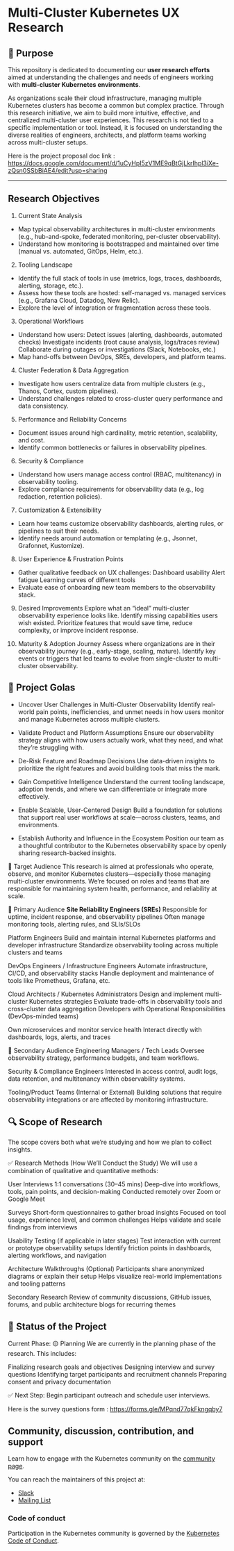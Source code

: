 # Multi-Cluster Kubernetes UX Research

## 📌 Purpose

This repository is dedicated to documenting our **user research efforts** aimed at understanding the challenges and needs of engineers working with **multi-cluster Kubernetes environments**.

As organizations scale their cloud infrastructure, managing multiple Kubernetes clusters has become a common but complex practice. Through this research initiative, we aim to build more intuitive, effective, and centralized multi-cluster user experiences. This research is not tied to a specific implementation or tool. Instead, it is focused on understanding the diverse realities of engineers, architects, and platform teams working across multi-cluster setups. 
<br>

Here is the project proposal doc link : https://docs.google.com/document/d/1uCyHpI5zV1ME9qBtGjLkrIhpl3iXe-zQsn0SSbBiAE4/edit?usp=sharing 

---
## Research Objectives

1. Current State Analysis
- Map typical observability architectures in multi-cluster environments (e.g., hub-and-spoke, federated monitoring, per-cluster observability).
- Understand how monitoring is bootstrapped and maintained over time (manual vs. automated, GitOps, Helm, etc.).

2. Tooling Landscape
- Identify the full stack of tools in use (metrics, logs, traces, dashboards, alerting, storage, etc.).
- Assess how these tools are hosted: self-managed vs. managed services (e.g., Grafana Cloud, Datadog, New Relic).
- Explore the level of integration or fragmentation across these tools.

3. Operational Workflows
- Understand how users:
Detect issues (alerting, dashboards, automated checks)
Investigate incidents (root cause analysis, logs/traces review)
Collaborate during outages or investigations (Slack, Notebooks, etc.)
- Map hand-offs between DevOps, SREs, developers, and platform teams.

4. Cluster Federation & Data Aggregation
- Investigate how users centralize data from multiple clusters (e.g., Thanos, Cortex, custom pipelines).
- Understand challenges related to cross-cluster query performance and data consistency.

5. Performance and Reliability Concerns
- Document issues around high cardinality, metric retention, scalability, and cost.
- Identify common bottlenecks or failures in observability pipelines.


6. Security & Compliance
- Understand how users manage access control (RBAC, multitenancy) in observability tooling.
- Explore compliance requirements for observability data (e.g., log redaction, retention policies).


7. Customization & Extensibility
- Learn how teams customize observability dashboards, alerting rules, or pipelines to suit their needs.
- Identify needs around automation or templating (e.g., Jsonnet, Grafonnet, Kustomize).

8. User Experience & Frustration Points
- Gather qualitative feedback on UX challenges:
Dashboard usability
Alert fatigue
Learning curves of different tools
- Evaluate ease of onboarding new team members to the observability stack.

9. Desired Improvements
Explore what an “ideal” multi-cluster observability experience looks like.
Identify missing capabilities users wish existed.
Prioritize features that would save time, reduce complexity, or improve incident response.

10. Maturity & Adoption Journey
Assess where organizations are in their observability journey (e.g., early-stage, scaling, mature).
Identify key events or triggers that led teams to evolve from single-cluster to multi-cluster observability.

## 🎯 Project Golas

- Uncover User Challenges in Multi-Cluster Observability
 Identify real-world pain points, inefficiencies, and unmet needs in how users monitor and manage Kubernetes across multiple clusters.

- Validate Product and Platform Assumptions
 Ensure our observability strategy aligns with how users actually work, what they need, and what they’re struggling with.

- De-Risk Feature and Roadmap Decisions
 Use data-driven insights to prioritize the right features and avoid building tools that miss the mark.

- Gain Competitive Intelligence
 Understand the current tooling landscape, adoption trends, and where we can differentiate or integrate more effectively.

- Enable Scalable, User-Centered Design
 Build a foundation for solutions that support real user workflows at scale—across clusters, teams, and environments.

- Establish Authority and Influence in the Ecosystem
 Position our team as a thoughtful contributor to the Kubernetes observability space by openly sharing research-backed insights.


🎯 Target Audience
This research is aimed at professionals who operate, observe, and monitor Kubernetes clusters—especially those managing multi-cluster environments. We’re focused on roles and teams that are responsible for maintaining system health, performance, and reliability at scale.

👥 Primary Audience
<b>Site Reliability Engineers (SREs)</b>
Responsible for uptime, incident response, and observability pipelines
Often manage monitoring tools, alerting rules, and SLIs/SLOs

Platform Engineers
Build and maintain internal Kubernetes platforms and developer infrastructure
Standardize observability tooling across multiple clusters and teams

DevOps Engineers / Infrastructure Engineers
Automate infrastructure, CI/CD, and observability stacks
Handle deployment and maintenance of tools like Prometheus, Grafana, etc.


Cloud Architects / Kubernetes Administrators
Design and implement multi-cluster Kubernetes strategies
Evaluate trade-offs in observability tools and cross-cluster data aggregation
Developers with Operational Responsibilities (DevOps-minded teams)

Own microservices and monitor service health
Interact directly with dashboards, logs, alerts, and traces

🎯 Secondary Audience
Engineering Managers / Tech Leads
 Oversee observability strategy, performance budgets, and team workflows.

Security & Compliance Engineers
 Interested in access control, audit logs, data retention, and multitenancy within observability systems.

Tooling/Product Teams (Internal or External)
 Building solutions that require observability integrations or are affected by monitoring infrastructure.

## 🔍 Scope of Research
The scope covers both what we’re studying and how we plan to collect insights.

✅ Research Methods (How We’ll Conduct the Study)
We will use a combination of qualitative and quantitative methods:

User Interviews
1:1 conversations (30–45 mins)
Deep-dive into workflows, tools, pain points, and decision-making
Conducted remotely over Zoom or Google Meet


Surveys
Short-form questionnaires to gather broad insights
Focused on tool usage, experience level, and common challenges
Helps validate and scale findings from interviews


Usability Testing (if applicable in later stages)
Test interaction with current or prototype observability setups
Identify friction points in dashboards, alerting workflows, and navigation

Architecture Walkthroughs (Optional)
Participants share anonymized diagrams or explain their setup
Helps visualize real-world implementations and tooling patterns

Secondary Research
Review of community discussions, GitHub issues, forums, and public architecture blogs for recurring themes


## 📌 Status of the Project
Current Phase: 🟡 Planning
We are currently in the planning phase of the research. This includes:

Finalizing research goals and objectives
Designing interview and survey questions
Identifying target participants and recruitment channels
Preparing consent and privacy documentation

✅ Next Step: Begin participant outreach and schedule user interviews.

Here is the survey questions form : https://forms.gle/MPqnd77qkFkngqby7 

## Community, discussion, contribution, and support

Learn how to engage with the Kubernetes community on the [community page](http://kubernetes.io/community/).

You can reach the maintainers of this project at:

- [Slack](https://slack.k8s.io/)
- [Mailing List](https://groups.google.com/a/kubernetes.io/g/dev)

### Code of conduct

Participation in the Kubernetes community is governed by the [Kubernetes Code of Conduct](code-of-conduct.md).

[owners]: https://git.k8s.io/community/contributors/guide/owners.md
[Creative Commons 4.0]: https://git.k8s.io/website/LICENSE
